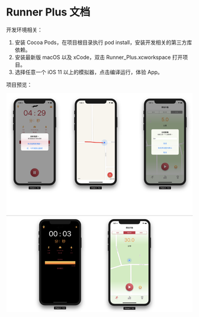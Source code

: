 # Runner Plus 文档

开发环境相关：

1. 安装 Cocoa Pods，在项目根目录执行 pod install，安装开发相关的第三方库依赖。
2. 安装最新版 macOS 以及 xCode，双击 Runner_Plus.xcworkspace 打开项目。
3. 选择任意一个 iOS 11 以上的模拟器，点击编译运行，体验 App。

项目预览：

![project-preview](./project-preview.png)
